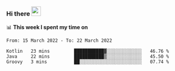 ### Hi there <a href="https://www.gautamkrishnar.com/"><img src="https://media.giphy.com/media/hvRJCLFzcasrR4ia7z/giphy.gif" width="25px"></a>

📊 **This week I spent my time on**

<!--START_SECTION:waka-->

```text
From: 15 March 2022 - To: 22 March 2022

Kotlin   23 mins         ███████████▓░░░░░░░░░░░░░   46.76 %
Java     22 mins         ███████████▒░░░░░░░░░░░░░   45.50 %
Groovy   3 mins          ██░░░░░░░░░░░░░░░░░░░░░░░   07.74 %
```

<!--END_SECTION:waka-->
